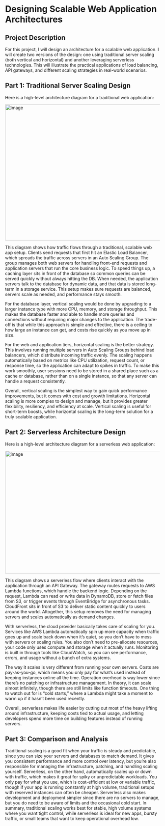<h1>Designing Scalable Web Application Architectures</h1>



<h2>Project Description</h2>




For this project, I will design an architecture for a scalable web application. I will create two versions of the design: one using traditional server scaling (both vertical and horizontal) and another leveraging serverless technologies. This will illustrate the practical applications of load balancing, API gateways, and different scaling strategies in real-world scenarios.


<h2>Part 1: Traditional Server Scaling Design</h2>

Here is a high-level architecture diagram for a traditional web application:

<img width="714" height="443" alt="image" src="https://github.com/user-attachments/assets/b09bae62-f95c-4a31-b439-01971fb504bf" />

This diagram shows how traffic flows through a traditional, scalable web app setup. Clients send requests that first hit an Elastic Load Balancer, which spreads the traffic across servers in an Auto Scaling Group. The group manages both web servers for handling front-end requests and application servers that run the core business logic. To speed things up, a caching layer sits in front of the database so common queries can be served quickly without always hitting the DB. When needed, the application servers talk to the database for dynamic data, and that data is stored long-term in a storage service. This setup makes sure requests are balanced, servers scale as needed, and performance stays smooth.

For the database layer, vertical scaling would be done by upgrading to a larger instance type with more CPU, memory, and storage throughput. This makes the database faster and able to handle more queries and connections without requiring major changes to the application. The trade-off is that while this approach is simple and effective, there is a ceiling to how large an instance can get, and costs rise quickly as you move up in size.

For the web and application tiers, horizontal scaling is the better strategy. This involves running multiple servers in Auto Scaling Groups behind load balancers, which distribute incoming traffic evenly. The scaling happens automatically based on metrics like CPU utilization, request count, or response time, so the application can adapt to spikes in traffic. To make this work smoothly, user sessions need to be stored in a shared place such as a cache or database, rather than on a single instance, so that any server can handle a request consistently.

Overall, vertical scaling is the simplest way to gain quick performance improvements, but it comes with cost and growth limitations. Horizontal scaling is more complex to design and manage, but it provides greater flexibility, resiliency, and efficiency at scale. Vertical scaling is useful for short-term boosts, while horizontal scaling is the long-term solution for a truly scalable application.

<h2>Part 2: Serverless Architecture Design</h2>

Here is a high-level architecture diagram for a serverless web application:

<img width="606" height="399" alt="image" src="https://github.com/user-attachments/assets/e633717f-e0a7-4a99-bf7f-8512425b6018" />

This diagram shows a serverless flow where clients interact with the application through an API Gateway. The gateway routes requests to AWS Lambda functions, which handle the backend logic. Depending on the request, Lambda can read or write data in DynamoDB, store or fetch files from S3, or trigger events through EventBridge for asynchronous tasks. CloudFront sits in front of S3 to deliver static content quickly to users around the world. Altogether, this setup removes the need for managing servers and scales automatically as demand changes.

With serverless, the cloud provider basically takes care of scaling for you. Services like AWS Lambda automatically spin up more capacity when traffic goes up and scale back down when it’s quiet, so you don’t have to mess with servers or scaling rules. You also don’t need to pre-allocate resources, your code only uses compute and storage when it actually runs. Monitoring is built in through tools like CloudWatch, so you can see performance, errors, and usage without a bunch of extra systems.

The way it scales is very different from running your own servers. Costs are pay-as-you-go, which means you only pay for what’s used instead of keeping instances online all the time. Operation overhead is way lower since there’s no patching or infrastructure management. In theory, it can scale almost infinitely, though there are still limits like function timeouts. One thing to watch out for is “cold starts,” where a Lambda might take a moment to warm up if it hasn’t been used recently.

Overall, serverless makes life easier by cutting out most of the heavy lifting around infrastructure, keeping costs tied to actual usage, and letting developers spend more time on building features instead of running servers.

<h2>Part 3: Comparison and Analysis</h2>

Traditional scaling is a good fit when your traffic is steady and predictable, since you can size your servers and databases to match demand. It gives you consistent performance and more control over latency, but you’re also responsible for managing the infrastructure, patching, and handling scaling yourself. Serverless, on the other hand, automatically scales up or down with traffic, which makes it great for spiky or unpredictable workloads. You only pay for what you use, which is cost-efficient at low or variable traffic, though if your app is running constantly at high volume, traditional setups with reserved instances can often be cheaper. Serverless also makes development and deployment simpler since there are no servers to manage, but you do need to be aware of limits and the occasional cold start. In summary, traditional scaling works best for stable, high volume systems where you want tight control, while serverless is ideal for new apps, bursty traffic, or small teams that want to keep operational overhead low.





